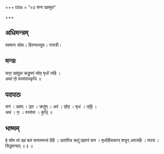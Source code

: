 +++
title = "०३ सना दक्षमुत"

+++
## अधिमन्त्रम्
पवमानः सोमः। हिरण्यस्तूपः। गायत्री।

## मन्त्रः
सना॒ दक्ष॑मु॒त क्रतु॒मप॑ सोम॒ मृधो॑ जहि ।  
अथा॑ नो॒ वस्य॑सस्कृधि ॥

## पदपाठः
सन॑ । दक्ष॑म् । उ॒त । क्रतु॑म् । अप॑ । सो॒म॒ । मृधः॑ । ज॒हि॒ ।  
अथ॑ । नः॒ । वस्य॑सः । कृ॒धि॒ ॥

## भाष्यम्
हे सोम त्वं दक्षं बलं सनास्मभ्यं देहि । उतापिच क्रतुं प्रज्ञानं सन । मृधोहिंसकान् शत्रून् अपजहि । मारय । सिद्धमन्यत् ॥ ३ ॥
